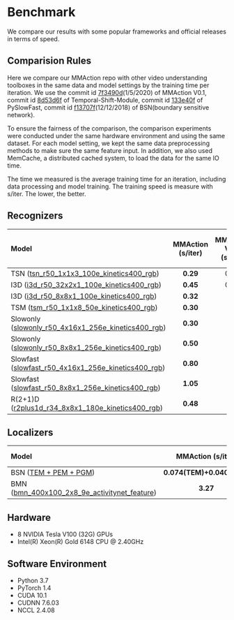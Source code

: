 # Benchmark

We compare our results with some popular frameworks and official releases in terms of speed.

## Comparision Rules

Here we compare our MMAction repo with other video understanding toolboxes in the same data and model settings
by the training time per iteration. We use the
commit id [7f3490d](https://github.com/open-mmlab/mmaction/tree/7f3490d3db6a67fe7b87bfef238b757403b670e3)(1/5/2020) of MMAction V0.1,
commit id [8d53d6f](https://github.com/mit-han-lab/temporal-shift-module/tree/8d53d6fda40bea2f1b37a6095279c4b454d672bd) of Temporal-Shift-Module,
commit id [133e40f](https://github.com/facebookresearch/SlowFast/tree/133e40f8349ce37b0e6168639da0811a413579c8) of PySlowFast,
commit id [f13707f](https://github.com/wzmsltw/BSN-boundary-sensitive-network/tree/f13707fbc362486e93178c39f9c4d398afe2cb2f)(12/12/2018) of BSN(boundary sensitive network).

To ensure the fairness of the comparison, the comparison experiments were conducted under the same hardware environment and using the same dataset.
For each model setting, we kept the same data preprocessing methods to make sure the same feature input.
In addition, we also used MemCache, a distributed cached system, to load the data for the same IO time.

The time we measured is the average training time for an iteration, including data processing and model training.
The training speed is measure with s/iter. The lower, the better.

## Recognizers

| Model | MMAction (s/iter) | MMAction V0.1 (s/iter) | Temporal-Shift-Module (s/iter) | PySlowFast (s/iter) |
| :--- | :---------------: | :--------------------: | :----------------------------: | :-----------------: |
| TSN ([tsn_r50_1x1x3_100e_kinetics400_rgb](/configs/recognition/tsn/tsn_r50_1x1x3_100e_kinetics400_rgb.py))   | **0.29** | 0.36 | 0.45 | x |
| I3D ([i3d_r50_32x2x1_100e_kinetics400_rgb](/configs/recognition/i3d/i3d_r50_32x2x1_100e_kinetics400_rgb.py)) | **0.45** | 0.58 | x | x |
| I3D ([i3d_r50_8x8x1_100e_kinetics400_rgb](/configs/recognition/i3d/i3d_r50_8x8x1_100e_kinetics400_rgb.py))   | **0.32** | x | x | 0.56 |
| TSM ([tsm_r50_1x1x8_50e_kinetics400_rgb](/configs/recognition/tsm/tsm_r50_1x1x8_50e_kinetics400_rgb.py))     | **0.30** | x | 0.38 | x |
| Slowonly ([slowonly_r50_4x16x1_256e_kinetics400_rgb](/configs/recognition/slowonly/slowonly_r50_4x16x1_256e_kinetics400_rgb.py)) | **0.30** | x | x | 1.03 |
| Slowonly ([slowonly_r50_8x8x1_256e_kinetics400_rgb](/configs/recognition/slowonly/slowonly_r50_8x8x1_256e_kinetics400_rgb.py))   | **0.50** | x | x | 1.29 |
| Slowfast ([slowfast_r50_4x16x1_256e_kinetics400_rgb](/configs/recognition/slowfast/slowfast_r50_4x16x1_256e_kinetics400_rgb.py)) | **0.80** | x | x | 1.40 |
| Slowfast ([slowfast_r50_8x8x1_256e_kinetics400_rgb](/configs/recognition/slowfast/slowfast_r50_8x8x1_256e_kinetics400_rgb.py))   | **1.05** | x | x | 1.41 |
| R(2+1)D ([r2plus1d_r34_8x8x1_180e_kinetics400_rgb](/configs/recognition/r2plus1d/r2plus1d_r34_8x8x1_180e_kinetics400_rgb.py))    | **0.48** | x | x | x |

## Localizers

| Model | MMAction (s/iter) | BSN(boundary sensitive network) (s/iter) |
| :--- | :---------------: | :-------------------------------------: |
| BSN ([TEM + PEM + PGM](/configs/localization/bsn)) | **0.074(TEM)+0.040(PEM)** | 0.101(TEM)+0.040(PEM) |
| BMN ([bmn_400x100_2x8_9e_activitynet_feature](/configs/localization/bmn/bmn_400x100_2x8_9e_activitynet_feature.py)) | **3.27** | 3.30 |

## Hardware

- 8 NVIDIA Tesla V100 (32G) GPUs
- Intel(R) Xeon(R) Gold 6148 CPU @ 2.40GHz

## Software Environment

- Python 3.7
- PyTorch 1.4
- CUDA 10.1
- CUDNN 7.6.03
- NCCL 2.4.08
